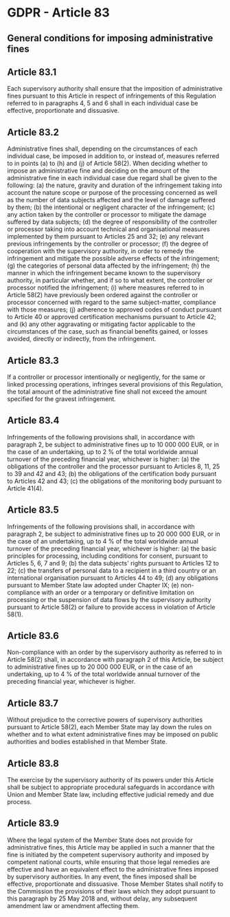 # GDPR - Article 83
## General conditions for imposing administrative fines


## Article 83.1
Each supervisory authority shall ensure that the imposition of administrative fines pursuant to this Article in respect of infringements of this Regulation referred to in paragraphs 4, 5 and 6 shall in each individual case be effective, proportionate and dissuasive.

## Article 83.2
Administrative fines shall, depending on the circumstances of each individual case, be imposed in addition to, or instead of, measures referred to in points (a)  to (h)  and (j)  of Article 58(2). When deciding whether to impose an administrative fine and deciding on the amount of the administrative fine in each individual case due regard shall be given to the following:
(a) the nature, gravity and duration of the infringement taking into account the nature scope or purpose of the processing concerned as well as the number of data subjects affected and the level of damage suffered by them;
(b) the intentional or negligent character of the infringement;
(c) any action taken by the controller or processor to mitigate the damage suffered by data subjects;
(d) the degree of responsibility of the controller or processor taking into account technical and organisational measures implemented by them pursuant to Articles 25 and 32;
(e) any relevant previous infringements by the controller or processor;
(f) the degree of cooperation with the supervisory authority, in order to remedy the infringement and mitigate the possible adverse effects of the infringement;
(g) the categories of personal data affected by the infringement;
(h) the manner in which the infringement became known to the supervisory authority, in particular whether, and if so to what extent, the controller or processor notified the infringement;
(i) where measures referred to in Article 58(2) have previously been ordered against the controller or processor concerned with regard to the same subject-matter, compliance with those measures;
(j) adherence to approved codes of conduct pursuant to Article 40 or approved certification mechanisms pursuant to Article 42; and
(k) any other aggravating or mitigating factor applicable to the circumstances of the case, such as financial benefits gained, or losses avoided, directly or indirectly, from the infringement.

## Article 83.3
If a controller or processor intentionally or negligently, for the same or linked processing operations, infringes several provisions of this Regulation, the total amount of the administrative fine shall not exceed the amount specified for the gravest infringement.

## Article 83.4
Infringements of the following provisions shall, in accordance with paragraph 2, be subject to administrative fines up to 10 000 000 EUR, or in the case of an undertaking, up to 2 % of the total worldwide annual turnover of the preceding financial year, whichever is higher:
(a) the obligations of the controller and the processor pursuant to Articles 8, 11, 25 to 39 and 42 and 43;
(b) the obligations of the certification body pursuant to Articles 42 and 43;
(c) the obligations of the monitoring body pursuant to Article 41(4).

## Article 83.5
Infringements of the following provisions shall, in accordance with paragraph 2, be subject to administrative fines up to 20 000 000 EUR, or in the case of an undertaking, up to 4 % of the total worldwide annual turnover of the preceding financial year, whichever is higher:
(a) the basic principles for processing, including conditions for consent, pursuant to Articles 5, 6, 7 and 9;
(b) the data subjects' rights pursuant to Articles 12 to 22;
(c) the transfers of personal data to a recipient in a third country or an international organisation pursuant to Articles 44 to 49;
(d) any obligations pursuant to Member State law adopted under Chapter IX;
(e) non-compliance with an order or a temporary or definitive limitation on processing or the suspension of data flows by the supervisory authority pursuant to Article 58(2) or failure to provide access in violation of Article 58(1).

## Article 83.6
Non-compliance with an order by the supervisory authority as referred to in Article 58(2) shall, in accordance with paragraph 2 of this Article, be subject to administrative fines up to 20 000 000 EUR, or in the case of an undertaking, up to 4 % of the total worldwide annual turnover of the preceding financial year, whichever is higher.

## Article 83.7
Without prejudice to the corrective powers of supervisory authorities pursuant to Article 58(2), each Member State may lay down the rules on whether and to what extent administrative fines may be imposed on public authorities and bodies established in that Member State.

## Article 83.8
The exercise by the supervisory authority of its powers under this Article shall be subject to appropriate procedural safeguards in accordance with Union and Member State law, including effective judicial remedy and due process.

## Article 83.9
Where the legal system of the Member State does not provide for administrative fines, this Article may be applied in such a manner that the fine is initiated by the competent supervisory authority and imposed by competent national courts, while ensuring that those legal remedies are effective and have an equivalent effect to the administrative fines imposed by supervisory authorities. In any event, the fines imposed shall be effective, proportionate and dissuasive. Those Member States shall notify to the Commission the provisions of their laws which they adopt pursuant to this paragraph by 25 May 2018 and, without delay, any subsequent amendment law or amendment affecting them.
